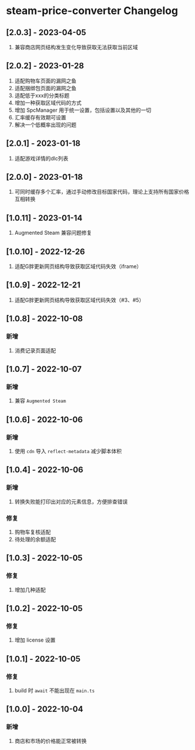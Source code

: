 <!-- Keep a Changelog guide -> https://keepachangelog.com -->

# steam-price-converter Changelog

## [2.0.3] - 2023-04-05

1. 兼容商店网页结构发生变化导致获取无法获取当前区域

## [2.0.2] - 2023-01-28

1. 适配购物车页面的漏网之鱼
2. 适配捆绑包页面的漏网之鱼
3. 适配低于xxx的分类标题
4. 增加一种获取区域代码的方式
5. 增加 SpcManager 用于统一设置，包括设置以及其他的一切
6. 汇率缓存有效期可设置
7. 解决一个低概率出现的问题

## [2.0.1] - 2023-01-18

1. 适配游戏详情的dlc列表

## [2.0.0] - 2023-01-18

1. 可同时缓存多个汇率，通过手动修改目标国家代码，理论上支持所有国家价格互相转换

## [1.0.11] - 2023-01-14

1. Augmented Steam 兼容问题修复

## [1.0.10] - 2022-12-26

1. 适配G胖更新网页结构导致获取区域代码失效（iframe）

## [1.0.9] - 2022-12-21

1. 适配G胖更新网页结构导致获取区域代码失效（#3、#5）

## [1.0.8] - 2022-10-08

### 新增

1. 消费记录页面适配

## [1.0.7] - 2022-10-07

### 新增

1. 兼容 `Augmented Steam`

## [1.0.6] - 2022-10-06

### 新增

1. 使用 `cdn` 导入 `reflect-metadata` 减少脚本体积

## [1.0.4] - 2022-10-06

### 新增

1. 转换失败能打印出对应的元素信息，方便排查错误

### 修复

1. 购物车复核适配
2. 待处理的余额适配

## [1.0.3] - 2022-10-05

### 修复

1. 增加几种适配

## [1.0.2] - 2022-10-05

### 修复

1. 增加 license 设置

## [1.0.1] - 2022-10-05

### 修复

1. build 时 `await` 不能出现在 `main.ts`

## [1.0.0] - 2022-10-04

### 新增

1. 商店和市场的价格能正常被转换
